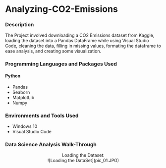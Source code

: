 # Analyzing-CO2-Emissions

### Description
The Project involved downloading a CO2 Emissions dataset from Kaggle, loading the dataset into a Pandas DataFrame while using Visual Studio Code, cleaning the data, filling in missing values, formating the dataframe to ease analysis, and creating some visualization.

### Programming Languages and Packages Used
#### Python
- Pandas
- Seaborn
- MatplotLib
- Numpy

### Environments and Tools Used
- Windows 10
- Visual Studio Code

### Data Science Analysis Walk-Through

<p align="center">
Loading the Dataset: <br/>
![Loading the DataSet](pic_01.JPG)

